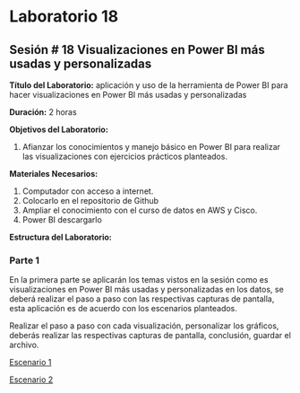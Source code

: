 # Laboratorio 18

## Sesión # 18 Visualizaciones en Power BI más usadas y personalizadas

**Título del Laboratorio:** aplicación y uso de la herramienta de Power BI para hacer visualizaciones en Power BI más usadas y personalizadas

**Duración:** 2 horas

**Objetivos del Laboratorio:**

1. Afianzar los conocimientos y manejo básico en Power BI para realizar las visualizaciones con ejercicios prácticos planteados.

**Materiales Necesarios:**

1. Computador con acceso a internet.
2. Colocarlo en el repositorio de Github
3. Ampliar el conocimiento con el curso de datos en AWS y Cisco.
4. Power BI descargarlo

**Estructura del Laboratorio:**

### Parte 1

En la primera parte se aplicarán los temas vistos en la sesión como es visualizaciones en Power BI más usadas y personalizadas en los datos, se deberá realizar el paso a paso con las respectivas capturas de pantalla, esta aplicación es de acuerdo con los escenarios planteados.

Realizar el paso a paso con cada visualización, personalizar los gráficos, deberás realizar las respectivas capturas de pantalla, conclusión, guardar el archivo.

[Escenario 1](lab18_1)

[Escenario 2](lab18_2)
